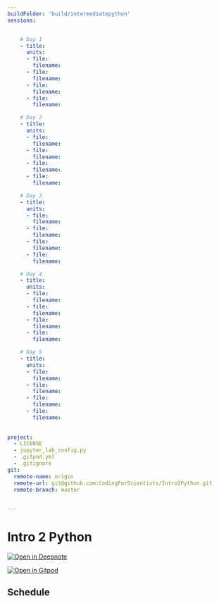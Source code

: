 ```yaml
---
buildFolder: 'build/intermediatepython'
sessions:


    # Day 1
    - title: 
      units:
      - file: 
        filename:
      - file: 
        filename:
      - file: 
        filename:
      - file: 
        filename:

    # Day 2
    - title: 
      units:
      - file: 
        filename:
      - file: 
        filename:
      - file: 
        filename:
      - file: 
        filename:

    # Day 3
    - title: 
      units:
      - file: 
        filename:
      - file: 
        filename:
      - file: 
        filename:
      - file: 
        filename:

    # Day 4
    - title: 
      units:
      - file: 
        filename:
      - file: 
        filename:
      - file: 
        filename:
      - file: 
        filename:

    # Day 5
    - title: 
      units:
      - file: 
        filename:
      - file: 
        filename:
      - file: 
        filename:
      - file: 
        filename:
        
    
project:
  - LICENSE
  - jupyter_lab_config.py
  - .gitpod.yml
  - .gitignore
git:
  remote-name: origin
  remote-url: git@github.com:CodingForScientists/Intro2Python.git
  remote-branch: master
  

---
```



# Intro 2 Python

[![Open in Deepnote](https://deepnote.com/buttons/launch-in-deepnote-small.svg)](https://www.deepnote.com/launch?template=data-science&url=https://github.com/CodingForScientists/Intro2Python)

[![Open in Gitpod](https://gitpod.io/button/open-in-gitpod.svg)](https://gitpod.io/#https://github.com/CodingForScientists/Intro2Python)

## Schedule
